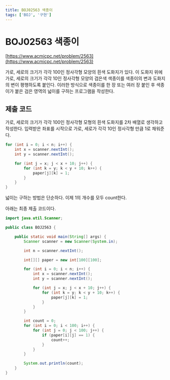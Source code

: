 ```yaml
---
title: BOJ02563 색종이
tags: ['BOJ', '구현']
---
```


# BOJ02563 색종이

[https://www.acmicpc.net/problem/2563](https://www.acmicpc.net/problem/2563)

가로, 세로의 크기가 각각 100인 정사각형 모양의 흰색 도화지가 있다. 이 도화지 위에 가로, 세로의 크기가 각각 10인 정사각형 모양의 검은색 색종이를 색종이의 변과 도화지의 변이 평행하도록 붙인다. 이러한 방식으로 색종이를 한 장 또는 여러 장 붙인 후 색종이가 붙은 검은 영역의 넓이를 구하는 프로그램을 작성한다.

## 제출 코드

가로, 세로의 크기가 각각 100인 정사각형 모형의 흰색 도화지를 2차 배열로 생각하고 작성한다. 입력받은 좌표를 시작으로 가로, 세로가 각각 10인 정사각형 만큼 1로 채워준다.

```java
for (int i = 0; i < n; i++) {
    int x = scanner.nextInt();
    int y = scanner.nextInt();

    for (int j = x; j < x + 10; j++) {
        for (int k = y; k < y + 10; k++) {
            paper[j][k] = 1;
        }
    }
}
```

넓이는 구하는 방법은 단순하다. 이제 1의 개수를 모두 count한다.

아래는 최종 제출 코드이다.

```java
import java.util.Scanner;

public class BOJ2563 {

    public static void main(String[] args) {
        Scanner scanner = new Scanner(System.in);

        int n = scanner.nextInt();

        int[][] paper = new int[100][100];

        for (int i = 0; i < n; i++) {
            int x = scanner.nextInt();
            int y = scanner.nextInt();

            for (int j = x; j < x + 10; j++) {
                for (int k = y; k < y + 10; k++) {
                    paper[j][k] = 1;
                }
            }
        }

        int count = 0;
        for (int i = 0; i < 100; i++) {
            for (int j = 0; j < 100; j++) {
                if (paper[i][j] == 1) {
                    count++;
                }
            }
        }

        System.out.println(count);
    }
}
```

<TagLinks />